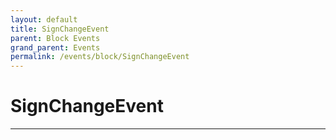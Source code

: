 ```yaml
---
layout: default
title: SignChangeEvent
parent: Block Events
grand_parent: Events
permalink: /events/block/SignChangeEvent
---
```


# SignChangeEvent

---
